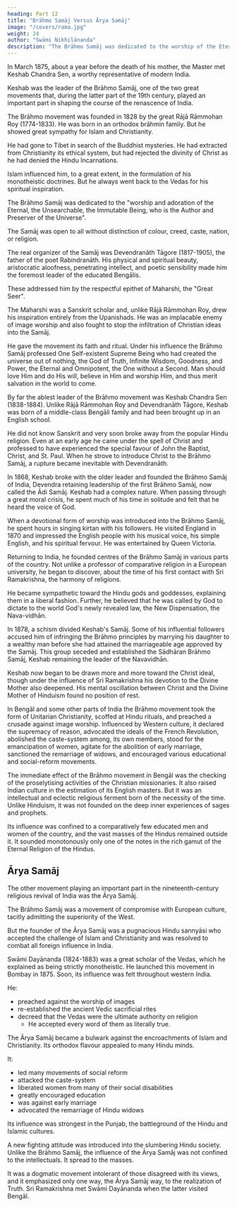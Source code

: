 ```yaml
---
heading: Part 12
title: "Brāhmo Samāj Versus Ārya Samāj"
image: "/covers/rama.jpg"
weight: 24
author: "Swāmi Nikhilānanda"
description: "The Brāhmo Samāj was dedicated to the worship of the Eternal Immutable Being"
---
```



In March 1875, about a year before the death of his mother, the Master met Keshab Chandra Sen, a worthy representative of modern India.

Keshab was the leader of the Brāhmo Samāj, one of the two great movements that, during the latter part of the 19th century, played an important part in shaping the
course of the renascence of India. 

The Brāhmo movement was founded in 1828 by the great Rājā Rāmmohan Roy (1774-1833). He was born in an orthodox brāhmin family. But he showed great sympathy for Islam and Christianity. 

He had gone to Tibet in search of the Buddhist mysteries. He had extracted from Christianity its ethical system, but had rejected the divinity of Christ as he had denied the Hindu Incarnations. 

Islam influenced him, to a great extent, in the formulation of his monotheistic doctrines. But he always went back to the Vedas for his spiritual inspiration. 

The Brāhmo Samāj was dedicated to the "worship and adoration of the Eternal, the Unsearchable, the Immutable Being, who is
the Author and Preserver of the Universe". 

The Samāj was open to all without distinction of colour, creed, caste, nation, or religion.

The real organizer of the Samāj was Devendranāth Tāgore (1817-1905), the father of the poet Rabindranāth. His physical and spiritual beauty, aristocratic aloofness, penetrating intellect, and poetic sensibility made him the foremost leader of the educated Bengālis. 

These addressed him by the respectful epithet of Maharshi, the "Great Seer". 

The Maharshi was a Sanskrit scholar and, unlike Rājā Rāmmohan Roy, drew his inspiration entirely from the Upanishads. He was an implacable enemy of image worship and also fought to stop the infiltration of Christian ideas into the Samāj. 

He gave the movement its faith and ritual. Under his influence the Brāhmo Samāj professed One Self-existent Supreme Being who had created the universe out of nothing, the God of Truth, Infinite Wisdom, Goodness, and Power, the Eternal and Omnipotent, the One without a Second. Man should love Him and do His will, believe in Him and worship Him,
and thus merit salvation in the world to come. 

By far the ablest leader of the Brāhmo movement was Keshab Chandra Sen (1838-1884). Unlike Rājā Rāmmohan Roy and Devendranāth Tāgore, Keshab was born of a middle-class Bengāli family and had been brought up in an English school. 

He did not know Sanskrit and very soon broke away from the popular Hindu religion. Even at an early age he came under the spell of Christ and professed to have experienced the special favour of John the Baptist, Christ, and St. Paul. When he strove to introduce Christ to the Brāhmo Samāj, a rupture became inevitable with Devendranāth. 

In 1868, Keshab broke with the older leader and founded the Brāhmo Samāj of India, Devendra retaining leadership of the first Brāhmo Samāj, now called the Ādi Samāj. Keshab had a complex nature. When passing through a great moral crisis, he
spent much of his time in solitude and felt that he heard the voice of God.

When a devotional form of worship was introduced into the Brāhmo Samāj, he spent hours in
singing kirtan with his followers. He visited England in 1870 and impressed the English
people with his musical voice, his simple English, and his spiritual fervour. He was entertained by Queen Victoria.

Returning to India, he founded centres of the Brāhmo Samāj in various parts of the country. Not unlike a professor of comparative religion in a European university, he began to discover, about the time of his first contact with Sri Ramakrishna, the harmony of religions. 

He became sympathetic toward the Hindu gods and goddesses, explaining them in a liberal fashion. Further, he believed that he was called by God to dictate to the world God's newly revealed law, the New Dispensation,
the Nava-vidhān.

In 1878, a schism divided Keshab's Samāj. Some of his influential followers accused him of infringing the Brāhmo principles by marrying his daughter to a wealthy man before she had attained the marriageable age approved by the Samāj. This group seceded and established the Sādhāran Brāhmo Samāj, Keshab remaining the leader of the Navavidhān. 

Keshab now began to be drawn more and more toward the Christ ideal, though under the influence of Sri Ramakrishna his devotion to the Divine Mother also deepened. His mental oscillation between Christ and the Divine Mother of Hinduism found no position of rest. 

In Bengāl and some other parts of India the Brāhmo movement took the form of Unitarian Christianity, scoffed at Hindu rituals, and preached a crusade against image worship. Influenced by Western culture, it declared the supremacy of reason, advocated the ideals of the French Revolution, abolished the caste-system among, its own members, stood for the emancipation of women, agitate for the abolition of early marriage, sanctioned the remarriage of widows, and encouraged various educational and social-reform movements. 

The immediate effect of the Brāhmo movement in Bengāl was the checking of the proselytising activities of the Christian missionaries. It also raised Indian culture in the estimation of its English masters. But it was an intellectual and eclectic religious ferment born of the necessity of the time. Unlike Hinduism, it was not founded on the deep inner experiences of sages and prophets. 

Its influence was confined to a comparatively few educated men and women of the country, and the vast masses of the Hindus remained outside it. It sounded monotonously only one of the notes in the rich gamut of the Eternal Religion of the Hindus.

## Ārya Samāj

The other movement playing an important part in the nineteenth-century religious
revival of India was the Ārya Samāj. 

The Brāhmo Samāj was a movement of compromise with European culture, tacitly admitting the superiority of the West.

But the founder of the Ārya Samāj was a pugnacious Hindu sannyāsi who accepted the challenge of Islam and Christianity and was resolved to combat all foreign influence in India.

Swāmi Dayānanda (1824-1883) was a great scholar of the Vedas, which he explained as being strictly monotheistic. He launched this movement in Bombay in 1875. Soon, its influence was felt throughout western India.

He:
- preached against the worship of images
- re-established the ancient Vedic sacrificial rites
- decreed that the Vedas were the ultimate authority on religion
  - He accepted every word of them as literally true. 

The Ārya Samāj became a bulwark against the encroachments of Islam and Christianity. Its orthodox flavour appealed to many Hindu minds. 

It:
- led many movements of social reform
- attacked the caste-system
- liberated women from many of their social disabilities
- greatly encouraged education
- was against early marriage
- advocated the remarriage of Hindu widows

Its influence was strongest in the Punjab, the battleground of the Hindu and Islamic cultures.

A new fighting attitude was introduced into the slumbering Hindu society. Unlike the Brāhmo Samāj, the influence of
the Ārya Samāj was not confined to the intellectuals. It spread to the masses.

It was a dogmatic movement intolerant of those disagreed with its views, and it emphasized only one way, the Ārya Samāj way, to the realization of Truth. Sri Ramakrishna met Swāmi Dayānanda when the latter visited Bengāl.

